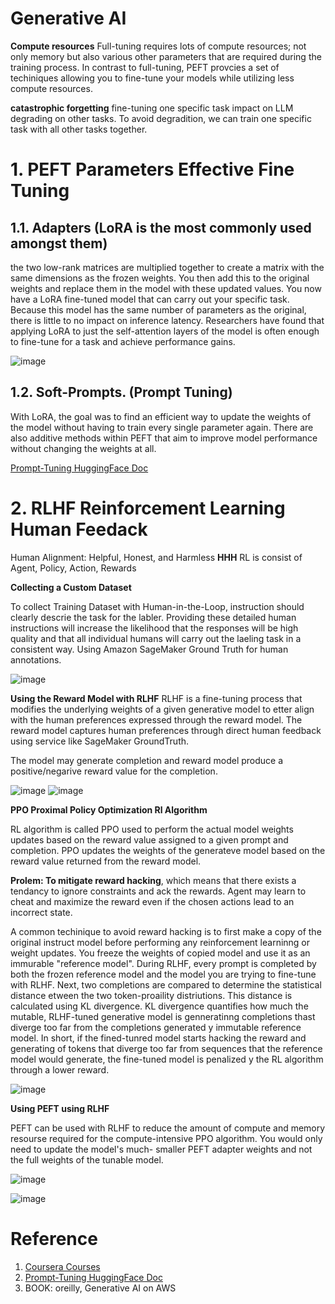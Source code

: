 # Generative AI 

**Compute resources**
Full-tuning requires lots of compute resources; not only memory but also various other parameters that are required during the training process. 
In contrast to full-tuning, PEFT provcies a set of techiniques allowing you to fine-tune your models while utilizing less compute resources.

**catastrophic forgetting**
fine-tuning one specific task impact on LLM degrading on other tasks. To avoid degradition, we can train one specific task with all other tasks together.

# 1. PEFT Parameters Effective Fine Tuning



## 1.1. Adapters (LoRA is the most commonly used amongst them)

the two low-rank matrices are multiplied together to create a matrix with the same dimensions as the frozen weights. You then add this to the original weights and replace them in the model with these updated values. You now have a LoRA fine-tuned model that can carry out your specific task. Because this model has the same number of parameters as the original, there is little to no impact on inference latency. Researchers have found that applying LoRA to just the self-attention layers of the model is often enough to fine-tune for a task and achieve performance gains. 

![image](https://github.com/user-attachments/assets/a5d17389-2593-4ee5-af84-2e4fbfc3f15e)


## 1.2. Soft-Prompts. (Prompt Tuning)
With LoRA, the goal was to find an efficient way to update the weights of the model without having to train every single parameter again. There are also additive methods within PEFT that aim to improve model performance without changing the weights at all.

[Prompt-Tuning HuggingFace Doc](https://huggingface.co/learn/cookbook/prompt_tuning_peft)

# 2. RLHF Reinforcement Learning Human Feedack

Human Alignment: Helpful, Honest, and Harmless **HHH**
RL is consist of Agent, Policy, Action, Rewards

**Collecting a Custom Dataset**

To collect Training Dataset with Human-in-the-Loop, instruction should clearly descrie the task for the labler. Providing these detailed human instructions will increase the likelihood that the responses will be high quality and that all individual humans will carry out the laeling task in a consistent way. 
Using Amazon SageMaker Ground Truth for human annotations.

![image](https://github.com/user-attachments/assets/4add3685-64c9-4185-b9bc-511d297e4dfc)

**Using the Reward Model with RLHF**
RLHF is a fine-tuning process that modifies the underlying weights of a given generative model to etter align with the human preferences expressed through the reward model. The reward model captures human preferences through direct human feedback using service like SageMaker GroundTruth.

The model may generate completion and reward model produce a positive/negarive reward value for the completion.

![image](https://github.com/user-attachments/assets/3750b875-2b9a-464c-8bc9-1b329b7a76a7)
![image](https://github.com/user-attachments/assets/a20feb34-d8f8-4c19-9253-5d81d125be06)

**PPO Proximal Policy Optimization Rl Algorithm**

RL algorithm is called PPO used to perform the actual model weights updates based on the reward value assigned to a given prompt and completion. PPO updates the weights of the generateve model based on the reward value returned from the reward model.

**Prolem: To mitigate reward hacking**, which means that there exists a tendancy to ignore constraints and ack the rewards. Agent may learn to cheat and maximize the reward even if the chosen actions lead to an incorrect state.

A common techinique to avoid reward hacking is to first make a copy of the original instruct model before performing any reinforcement learninng or weight updates. You freeze the weights of copied model and use it as an immurable "reference model". During RLHF, every prompt is completed by both the frozen reference model and the model you are trying to fine-tune with RLHF. Next, two completions are compared to determine the statistical distance etween the two token-proaility distriutions. This distance is calculated using KL divergence. KL divergence quantifies how much the mutable, RLHF-tuned generative model is genneratinng completions thast diverge too far from the completions generated y immutable reference model. In short, if the fined-tunred model starts hacking the reward and generating of tokens that diverge too far from sequences that the reference model would generate, the fine-tuned model is penalized y the RL algorithm through a lower reward.

![image](https://github.com/user-attachments/assets/3eb81a02-f793-4020-b0e6-1988fc17bb7f)

**Using PEFT using RLHF**

PEFT can be used with RLHF to reduce the amount of compute and memory resourse required for the compute-intensive PPO algorithm. You would only need to update the model's much-
smaller PEFT adapter weights and not the full weights of the tunable model.

![image](https://github.com/user-attachments/assets/1057dca3-8d6b-47e5-b787-875c748f0db6)

![image](https://github.com/user-attachments/assets/84a1b0ea-4fe5-4536-8a69-c88f617d2ae5)



# Reference 
1. [Coursera Courses](https://www.coursera.org/learn/generative-ai-with-llms)
2. [Prompt-Tuning HuggingFace Doc](https://huggingface.co/learn/cookbook/prompt_tuning_peft)
3. BOOK: oreilly, Generative AI on AWS

